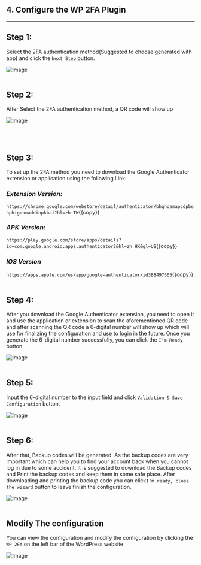 


## **4. Configure the WP 2FA Plugin**
---
## **Step 1:**
Select the 2FA authentication method(Suggested to choose generated with app) and click the ```Next Step``` button.

![Image](./assets/Authentication.png)
<br></br>
## **Step 2:**
After Select the 2FA authentication method, a QR code will show up

![Image](./assets/QRcode.png)

<br></br>
## **Step 3:**
To set up the 2FA method you need to download the Google Authenticator extension or application using the following Link:

### *Extension Version:*
`https://chrome.google.com/webstore/detail/authenticator/bhghoamapcdpbohphigoooaddinpkbai?hl=zh-TW`{{copy}}

### *APK Version:*
`https://play.google.com/store/apps/details?id=com.google.android.apps.authenticator2&hl=zh_HK&gl=US`{{copy}}

### *IOS Version*
`https://apps.apple.com/us/app/google-authenticator/id388497605`{{copy}}
<br></br>
## **Step 4:**
After you download the Google Authenticator extension, you need to open it and use the application or extension to scan the aforementioned QR code and
after scanning the QR code a 6-digital number will show up which will use for finalizing the configuration and use to login in the future. Once you generate the 6-digital number successfully, you can click the `I'm Ready` button.

![Image](./assets/GoogleAuthenticator.png)
<br></br>
## **Step 5:**
Input the 6-digital number to the input field and click `Validation & Save Configuration` button.

![Image](./assets/CodeInput.png)
<br></br>
## **Step 6:**
After that, Backup codes will be generated. As the backup codes are very important which can help you to find your account back when you cannot log in due to some accident. It is suggested to download the Backup codes and Print the backup codes and keep them in some safe place. After downloading and printing the backup code you can click`I'm ready, close the wizard` button to leave finish the configuration.

![Image](./assets/BackUpCode.png)
<br></br>
## **Modify The configuration** 
You can view the configuration and modify the configuration by clicking the `WP 2FA` on the left bar of the WordPress website

![Image](./assets/ModifyConfig.png)